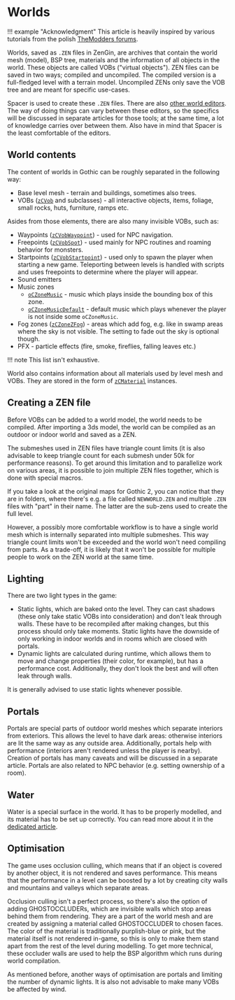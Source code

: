 # Worlds

!!! example "Acknowledgment"
    This article is heavily inspired by various tutorials from the polish [TheModders forums](https://themodders.org/index.php#c13).

Worlds, saved as `.ZEN` files in ZenGin, are archives that contain the world mesh (model), BSP tree, materials and the information of all objects in the world. These objects are called VOBs ("virtual objects"). ZEN files can be saved in two ways; compiled and uncompiled. The compiled version is a full-fledged level with a terrain model. Uncompiled ZENs only save the VOB tree and are meant for specific use-cases.

Spacer is used to create these `.ZEN` files. There are also [other world editors](../tools/index.md). The way of doing things can vary between these editors, so the specifics will be discussed in separate articles for those tools; at the same time, a lot of knowledge carries over between them. Also have in mind that Spacer is the least comfortable of the editors.

## World contents

The content of worlds in Gothic can be roughly separated in the following way:

- Base level mesh - terrain and buildings, sometimes also trees.
- VOBs ([`zCVob`](Classes/zCVob/index.md) and subclasses) - all interactive objects, items, foliage, small rocks, huts, furniture, ramps etc.

Asides from those elements, there are also many invisible VOBs, such as:

- Waypoints ([`zCVobWaypoint`](Classes/zCVob/zCVobWaypoint.md)) - used for NPC navigation.
- Freepoints ([`zCVobSpot`](Classes/zCVob/zCVobSpot.md)) - used mainly for NPC routines and roaming behavior for monsters.
- Startpoints ([`zCVobStartpoint`](Classes/zCVob/zCVobStartpoint.md)) - used only to spawn the player when starting a new game. Teleporting between levels is handled with scripts and uses freepoints to determine where the player will appear.
- Sound emitters
- Music zones  
    - [`oCZoneMusic`](Classes/zCVob/zCZone/oCZoneMusic/index.md) - music which plays inside the bounding box of this zone.
    - [`oCZoneMusicDefault`](Classes/zCVob/zCZone/oCZoneMusic/oCZoneMusicDefault.md) - default music which plays whenever the player is not inside some `oCZoneMusic`.
- Fog zones ([`zCZoneZFog`](Classes/zCVob/zCZone/zCZoneZFog/index.md)) - areas which add fog, e.g. like in swamp areas where the sky is not visible. The setting to fade out the sky is optional though.
- PFX - particle effects (fire, smoke, fireflies, falling leaves etc.)

!!! note
    This list isn't exhaustive.

World also contains information about all materials used by level mesh and VOBs. They are stored in the form of [`zCMaterial`](Classes/zCMaterial.md) instances.

## Creating a ZEN file

Before VOBs can be added to a world model, the world needs to be compiled.
After importing a 3ds model, the world can be compiled as an outdoor or indoor world and saved as a ZEN.

The submeshes used in ZEN files have triangle count limits (it is also advisable to keep triangle count for each submesh under 50k for performance reasons). To get around this limitation and to parallelize work on various areas, it is possible to join multiple ZEN files together, which is done with special macros.

If you take a look at the original maps for Gothic 2, you can notice that they are in folders, where there's e.g. a file called `NEWWORLD.ZEN` and multiple `.ZEN` files with "part" in their name. The latter are the sub-zens used to create the full level.

However, a possibly more comfortable workflow is to have a single world mesh which is internally separated into multiple submeshes. This way triangle count limits won't be exceeded and the world won't need compiling from parts. As a trade-off, it is likely that it won't be possible for multiple people to work on the ZEN world at the same time.

## Lighting

There are two light types in the game:

- Static lights, which are baked onto the level. They can cast shadows (these only take static VOBs into consideration) and don't leak through walls. These have to be recompiled after making changes, but this process should only take moments. Static lights have the downside of only working in indoor worlds and in rooms which are closed with portals.
- Dynamic lights are calculated during runtime, which allows them to move and change properties (their color, for example), but has a performance cost. Additionally, they don't look the best and will often leak through walls.

It is generally advised to use static lights whenever possible.

## Portals

Portals are special parts of outdoor world meshes which separate interiors from exteriors. This allows the level to have dark areas: otherwise interiors are lit the same way as any outside area. Additionally, portals help with performance (interiors aren't rendered unless the player is nearby). Creation of portals has many caveats and will be discussed in a separate article. Portals are also related to NPC behavior (e.g. setting ownership of a room).

## Water

Water is a special surface in the world. It has to be properly modelled, and its material has to be set up correctly. You can read more about it in the [dedicated article](../meshes/water.md).

## Optimisation

The game uses occlusion culling, which means that if an object is covered by another object, it is not rendered and saves performance. This means that the performance in a level can be boosted by a lot by creating city walls and mountains and valleys which separate areas.

Occlusion culling isn't a perfect process, so there's also the option of adding GHOSTOCCLUDERs, which are invisible walls which stop areas behind them from rendering. They are a part of the world mesh and are created by assigning a material called GHOSTOCCLUDER to chosen faces. The color of the material is traditionally purplish-blue or pink, but the material itself is not rendered in-game, so this is only to make them stand apart from the rest of the level during modelling. To get more technical, these occluder walls are used to help the BSP algorithm which runs during world compilation.

As mentioned before, another ways of optimisation are portals and limiting the number of dynamic lights. It is also not advisable to make many VOBs be affected by wind.
